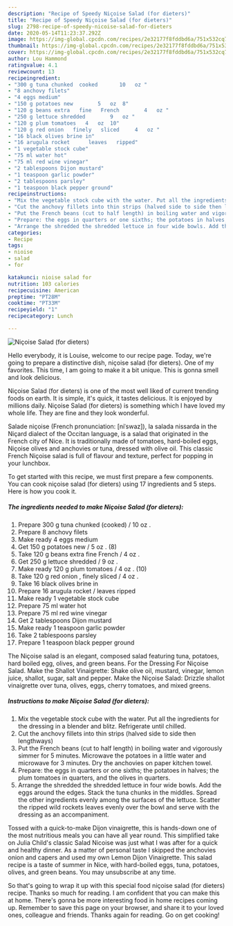 ```yaml
---
description: "Recipe of Speedy Niçoise Salad (for dieters)"
title: "Recipe of Speedy Niçoise Salad (for dieters)"
slug: 2798-recipe-of-speedy-nicoise-salad-for-dieters
date: 2020-05-14T11:23:37.292Z
image: https://img-global.cpcdn.com/recipes/2e32177f8fddbd6a/751x532cq70/nicoise-salad-for-dieters-recipe-main-photo.jpg
thumbnail: https://img-global.cpcdn.com/recipes/2e32177f8fddbd6a/751x532cq70/nicoise-salad-for-dieters-recipe-main-photo.jpg
cover: https://img-global.cpcdn.com/recipes/2e32177f8fddbd6a/751x532cq70/nicoise-salad-for-dieters-recipe-main-photo.jpg
author: Lou Hammond
ratingvalue: 4.1
reviewcount: 13
recipeingredient:
- "300 g tuna chunked  cooked       10   oz "
- "8 anchovy filets"
- "4 eggs medium"
- "150 g potatoes new        5   oz  8"
- "120 g beans extra   fine   French        4   oz "
- "250 g lettuce shredded        9   oz "
- "120 g plum tomatoes   4   oz  10"
- "120 g red onion   finely   sliced     4   oz "
- "16 black olives brine in"
- "16 arugula rocket      leaves   ripped"
- "1 vegetable stock cube"
- "75 ml water hot"
- "75 ml red wine vinegar"
- "2 tablespoons Dijon mustard"
- "1 teaspoon garlic powder"
- "2 tablespoons parsley"
- "1 teaspoon black pepper ground"
recipeinstructions:
- "Mix the vegetable stock cube with the water. Put all the ingredients for the dressing in a blender and blitz. Refrigerate until chilled."
- "Cut the anchovy fillets into thin strips (halved side to side then lengthways)"
- "Put the French beans (cut to half length) in boiling water and vigorously simmer for 5 minutes. Microwave the potatoes in a little water and microwave for 3 minutes. Dry the anchovies on paper kitchen towel."
- "Prepare: the eggs in quarters or one sixths; the potatoes in halves; the plum tomatoes in quarters, and the olives in quarters."
- "Arrange the shredded the shredded lettuce in four wide bowls. Add the eggs around the edges. Stack the tuna chunks in the middles. Spread the other ingredients evenly among the surfaces of the lettuce. Scatter the ripped wild rockets leaves evenly over the bowl and serve with the dressing as an accompaniment."
categories:
- Recipe
tags:
- nioise
- salad
- for

katakunci: nioise salad for 
nutrition: 103 calories
recipecuisine: American
preptime: "PT28M"
cooktime: "PT33M"
recipeyield: "1"
recipecategory: Lunch

---
```



![Niçoise Salad (for dieters)](https://img-global.cpcdn.com/recipes/2e32177f8fddbd6a/751x532cq70/nicoise-salad-for-dieters-recipe-main-photo.jpg)

Hello everybody, it is Louise, welcome to our recipe page. Today, we're going to prepare a distinctive dish, niçoise salad (for dieters). One of my favorites. This time, I am going to make it a bit unique. This is gonna smell and look delicious.

Niçoise Salad (for dieters) is one of the most well liked of current trending foods on earth. It is simple, it's quick, it tastes delicious. It is enjoyed by millions daily. Niçoise Salad (for dieters) is something which I have loved my whole life. They are fine and they look wonderful.

Salade niçoise (French pronunciation: [niˈswaz]), la salada nissarda in the Niçard dialect of the Occitan language, is a salad that originated in the French city of Nice. It is traditionally made of tomatoes, hard-boiled eggs, Niçoise olives and anchovies or tuna, dressed with olive oil. This classic French Niçoise salad is full of flavour and texture, perfect for popping in your lunchbox.


To get started with this recipe, we must first prepare a few components. You can cook niçoise salad (for dieters) using 17 ingredients and 5 steps. Here is how you cook it.

<!--inarticleads1-->

##### The ingredients needed to make Niçoise Salad (for dieters):

1. Prepare 300 g tuna chunked  (cooked)     /  10   oz .
1. Prepare 8 anchovy filets
1. Make ready 4 eggs medium
1. Get 150 g potatoes new      /  5   oz . (8)
1. Take 120 g beans extra   fine   French      /  4   oz .
1. Get 250 g lettuce shredded      /  9   oz .
1. Make ready 120 g plum tomatoes /  4   oz . (10)
1. Take 120 g red onion ,  finely   sliced   /  4   oz .
1. Take 16 black olives brine in
1. Prepare 16 arugula rocket /     leaves   ripped
1. Make ready 1 vegetable stock cube
1. Prepare 75 ml water hot
1. Prepare 75 ml red wine vinegar
1. Get 2 tablespoons Dijon mustard
1. Make ready 1 teaspoon garlic powder
1. Take 2 tablespoons parsley
1. Prepare 1 teaspoon black pepper ground


The Niçoise salad is an elegant, composed salad featuring tuna, potatoes, hard boiled egg, olives, and green beans. For the Dressing For Niçoise Salad. Make the Shallot Vinaigrette: Shake olive oil, mustard, vinegar, lemon juice, shallot, sugar, salt and pepper. Make the Niçoise Salad: Drizzle shallot vinaigrette over tuna, olives, eggs, cherry tomatoes, and mixed greens. 

<!--inarticleads2-->

##### Instructions to make Niçoise Salad (for dieters):

1. Mix the vegetable stock cube with the water. Put all the ingredients for the dressing in a blender and blitz. Refrigerate until chilled.
1. Cut the anchovy fillets into thin strips (halved side to side then lengthways)
1. Put the French beans (cut to half length) in boiling water and vigorously simmer for 5 minutes. Microwave the potatoes in a little water and microwave for 3 minutes. Dry the anchovies on paper kitchen towel.
1. Prepare: the eggs in quarters or one sixths; the potatoes in halves; the plum tomatoes in quarters, and the olives in quarters.
1. Arrange the shredded the shredded lettuce in four wide bowls. Add the eggs around the edges. Stack the tuna chunks in the middles. Spread the other ingredients evenly among the surfaces of the lettuce. Scatter the ripped wild rockets leaves evenly over the bowl and serve with the dressing as an accompaniment.


Tossed with a quick-to-make Dijon vinaigrette, this is hands-down one of the most nutritious meals you can have all year round. This simplified take on Julia Child&#39;s classic Salad Nicoise was just what I was after for a quick and healthy dinner. As a matter of personal taste I skipped the anchovies onion and capers and used my own Lemon Dijon Vinaigrette. This salad recipe is a taste of summer in Nice, with hard-boiled eggs, tuna, potatoes, olives, and green beans. You may unsubscribe at any time. 

So that's going to wrap it up with this special food niçoise salad (for dieters) recipe. Thanks so much for reading. I am confident that you can make this at home. There's gonna be more interesting food in home recipes coming up. Remember to save this page on your browser, and share it to your loved ones, colleague and friends. Thanks again for reading. Go on get cooking!
